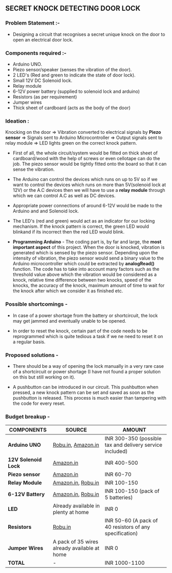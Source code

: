 ## SECRET KNOCK DETECTING DOOR LOCK

### Problem Statement :-
* Designing a circuit that recognises a secret unique knock on the door to open an electrical door lock.

### Components required :-

* Arduino UNO.
* Piezo sensor/speaker (senses the vibration of the door).
* 2 LED's (Red and green to indicate the state of door lock).
* Small 12V DC Solenoid lock.
* Relay module
* 6-12V power battery (supplied to solenoid lock and arduino)
* Resistors (as per requirement)
* Jumper wires
* Thick sheet of cardboard (acts as the body of the door)

### Ideation : 

Knocking on the door => Vibration converted to electrical signals by __Piezo sensor__ => Signals sent to Arduino Microcontroller => Output signals sent to relay module => LED lights green on the correct knock pattern. 

* First of all, the whole circuit/system would be fitted on thick sheet of cardboard/wood with the help of screws or even cellotape can do the job. The piezo sensor would be tightly fitted onto the board so that it can sense the vibration.

* The Arduino can control the devices which runs on up to 5V so if we want to control the devices which runs on more than 5V(solenoid lock at 12V) or the A.C devices then we will have to use a __relay module__ through which we can control A.C as well as DC devices.

* Appropriate power connections of around 6-12V would be made to the Arduino and and Solenoid lock.

* The LED's (red and green) would act as an indicator for our locking mechanism. If the knock pattern is correct, the green LED would blinkand if its incorrect then the red LED would blink.

* __Programming Arduino__ - The coding part is, by far and large, the __most important aspect__ of this project. When the door is knocked, vibration is generated which is sensed by the piezo sensor. Depending upon the intensity of vibration, the piezo sensor would send a binary value to the Arduino microcontroller which could be extracted by __analogRead()__ function. The code has to take into account many factors such as the threshold value above which the vibration would be considered as a knock, relative time difference between two knocks, speed of the knocks, the accuracy of the knock, maximum amount of time to wait for the knock after which we consider it as finished etc. 

### Possible shortcomings - 
* In case of a power shortage from the battery or shortcircuit, the lock may get jammed and eventually unable to be opened.

* In order to reset the knock, certain part of the code needs to be reprogrammed which is quite tedious a task if we ne need to reset it on a regular basis.

### Proposed solutions - 

* There should be a way of opening the lock manually in a very rare case of a shortcircuit or power shortage (I have not found a proper solution on this but still working on it).

* A pushbutton can be introduced in our circuit. This pushbutton when pressed, a new knock pattern can be set and saved as soon as the pushbutton is released. This process is much easier than tampering with the code for every reset.

### Budget breakup - 

__COMPONENTS__ | __SOURCE__ | __AMOUNT__
---------------|------------|-----------
__Arduino UNO__ |[Robu.in](https://robu.in/product/arduino-uno-r3-ch340g-atmega328p-devlopment-board/?gclid=CjwKCAjw5cL2BRASEiwAENqAPm1363y6PHruwR4HZrCDOHBhFJybFAob8DRmG8mG2TuNo6A76F-weBoCHaMQAvD_BwE), [Amazon.in](https://www.amazon.in/Uno-ATmega328P-Compatible-ATMEGA16U2-Arduino/dp/B015C7SC5U/ref=sr_1_2?crid=CCF3GHU8HMD7&dchild=1&keywords=arduino+uno&qid=1590762741&sprefix=Arduino%2Caps%2C253&sr=8-2)| INR 300-350 (possible tax and delivery service included)
 __12V Solenoid Lock__ |[Amazon.in](https://www.amazon.in/Electronicspices-Electric-Assembly-Electronic-Container/dp/B084T32RWH/ref=sr_1_4?crid=3ALVDR8R5X8HX&dchild=1&keywords=solenoid+lock+12v&qid=1590762853&sprefix=Solenoid+lock%2Caps%2C271&sr=8-4)| INR 400-500
__Piezo sensor__ |[Amazon.in](https://www.amazon.in/Electronic-Ceramic-Elements-Sounder-Piezoelectric/dp/B084T3W148/ref=sr_1_4?dchild=1&keywords=piezo+sensor&qid=1590816005&sr=8-4)| INR 60-70
__Relay Module__ |[Amazon.in](https://www.amazon.in/REES52-5VRELAY-Channel-Arduino-Raspberry/dp/B01HXJDBII/ref=sr_1_1?crid=2AN95LXQS3X1T&dchild=1&keywords=relay+module+for+arduino+uno&qid=1590763629&sprefix=Relay+Module%2Caps%2C254&sr=8-1), [Robu.in](https://robu.in/product/1-channel-isolated-5v-relay-module-opto-coupler-for-arduino-pic-avr-dsp-arm/)| INR 100-150
__6-12V Battery__ |[Amazon.in](https://www.amazon.in/CREATOR-6F22-VOLTS-Power-Batteries/dp/B01N5AJ7JH/ref=sr_1_17?dchild=1&keywords=9V+battery&qid=1590814675&sr=8-17), [Robu.in](https://robu.in/product/9v-original-hw-high-quality-battery-5pcs/https://robu.in/product/9v-original-hw-high-quality-battery-5pcs/)| INR 100-150 (pack of 5 batteries)
__LED__ |Already available in plenty at home| INR 0
__Resistors__ |[Robu.in](https://robu.in/?category=&s=resistors&search_posttype=product) | INR 50-60 (A pack of 40 resistors of any specification)
__Jumper Wires__ |A pack of 35 wires already available at home| INR 0
__TOTAL__| - | INR 1000-1100

    

